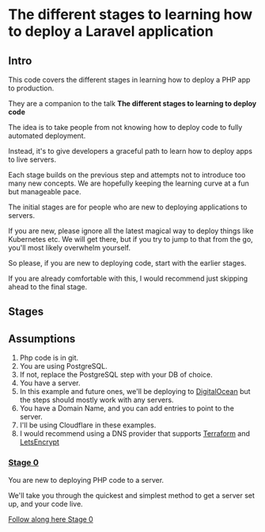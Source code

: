 # The different stages to learning how to deploy a Laravel application

## Intro
This code covers the different stages in learning how to deploy a PHP app to production.

They are a companion to the talk **The different stages to learning to deploy code**

The idea is to take people from not knowing how to deploy code to fully automated deployment.

Instead, it's to give developers a graceful path to learn how to deploy apps to live servers.

Each stage builds on the previous step and attempts not to introduce too many new concepts. We are hopefully keeping the learning curve at a fun but manageable pace.

The initial stages are for people who are new to deploying applications to servers.

If you are new, please ignore all the latest magical way to deploy things like Kubernetes etc.
We will get there, but if you try to jump to that from the go, you'll most likely overwhelm yourself.

So please, if you are new to deploying code, start with the earlier stages.

If you are already comfortable with this, I would recommend just skipping ahead to the final stage.

## Stages

## Assumptions
1. Php code is in git.
2. You are using PostgreSQL.
1. If not, replace the PostgreSQL step with your DB of choice.
3. You have a server.
1. In this example and future ones, we'll be deploying to [DigitalOcean](https://m.do.co/c/179a47e69ec8)
   but the steps should mostly work with any servers.
4. You have a Domain Name, and you can add entries to point to the server.
1. I'll be using Cloudflare in these examples.
2. I would recommend using a DNS provider that supports
   [Terraform](https://www.terraform.io/) and
   [LetsEncrypt](https://community.letsencrypt.org/t/dns-providers-who-easily-integrate-with-lets-encrypt-dns-validation/86438)


### [Stage 0](./Stage_0/README.md)
You are new to deploying PHP code to a server.

We'll take you through the quickest and simplest method to get a  server set up, and your code live.

[Follow along here Stage 0](./Stage_0/README.md)
